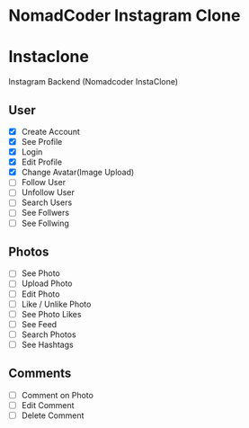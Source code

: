 # NomadCoder Instagram Clone

# Instaclone

Instagram Backend (Nomadcoder InstaClone)

## User

-  [x] Create Account
-  [x] See Profile
-  [x] Login
-  [x] Edit Profile
-  [x] Change Avatar(Image Upload)
-  [ ] Follow User
-  [ ] Unfollow User
-  [ ] Search Users
-  [ ] See Follwers
-  [ ] See Follwing

## Photos

-  [ ] See Photo
-  [ ] Upload Photo
-  [ ] Edit Photo
-  [ ] Like / Unlike Photo
-  [ ] See Photo Likes
-  [ ] See Feed
-  [ ] Search Photos
-  [ ] See Hashtags

## Comments

-  [ ] Comment on Photo
-  [ ] Edit Comment
-  [ ] Delete Comment
